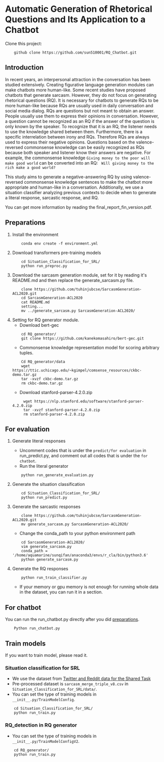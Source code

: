 # Automatic Generation of Rhetorical Questions and Its Application to a Chatbot

Clone this project:
```script
    github clone https://github.com/sun510001/RQ_Chatbot.git
```

## Introduction
In recent years, an interpersonal attraction in the conversation has been studied extensively.
Creating figurative language generation modules can make chatbots more human-like.
Some recent studies have proposed chatbots that generate sarcasm. 
However, they do not focus on generating rhetorical questions (RQ).
It is necessary for chatbots to generate RQs to be more human-like because RQs are usually used in daily conversation 
and social media dialog.
RQs are questions but not meant to obtain an answer.
People usually use them to express their opinions in conversation. However, a question cannot be recognized as an RQ if 
the answer of the question is only known by the speaker. 
To recognize that it is an RQ, the listener needs to use the knowledge shared between them. 
Furthermore, there is a specific interrelation between irony and RQs. Therefore RQs are always used to express their 
negative opinions.
Questions based on the valence-reversed commonsense knowledge can be easily recognized as RQs because both speaker and 
listener know their answers are negative.
For example, the commonsense knowledge ``Giving money to the poor will make good world`` can be converted into an RQ: ``
Will giving money to the rich make a good world?``

This study aims to generate a negative-answering RQ by using valence-reversed commonsense knowledge sentences to make 
the chatbot more appropriate and human-like in a conversation. Additionally, we use a situation classifier analyzing 
previous contexts to decide when to generate a literal response, sarcastic response, and RQ.

You can get more information by reading the final_report_fin_version.pdf.

## Preparations
1. Install the environment
    ```script
        conda env create -f environment.yml
    ```
2. Download transformers pre-training models
    ```script
        cd Situation_Classification_for_SRL/
        python run_preproc.py
    ```
3. Download the sarcasm generation module, set for it by reading it's README.md and then replace the generate_sarcasm.py 
   file.
    ```script
        clone https://github.com/tuhinjubcse/SarcasmGeneration-ACL2020.git
        cd SarcasmGeneration-ACL2020
        cat README.md
        setting... 
        mv ../generate_sarcasm.py SarcasmGeneration-ACL2020/
    ```
4. Setting for RQ generator module.
    * Download bert-gec
    ```script
        cd RQ_generator/
        git clone https://github.com/kanekomasahiro/bert-gec.git
    ```
    * Commonsense knowledge representation model for scoring arbitrary tuples.
    ```script
        Cd RQ_generator/data
        wget https://ttic.uchicago.edu/~kgimpel/comsense_resources/ckbc-demo.tar.gz
        tar -xvzf ckbc-demo.tar.gz
        rm ckbc-demo.tar.gz
    ```
    * Download stanford-parser-4.2.0.zip 
    ```script
         wget https://nlp.stanford.edu/software/stanford-parser-4.2.0.zip
         tar -xvzf stanford-parser-4.2.0.zip
         rm stanford-parser-4.2.0.zip
    ```

## For evaluation
1. Generate literal responses
    * Uncomment codes that is under the ``predict/for evaluation`` in run_predict.py, 
       and comment out all codes that is under the ``for chatbot``.
    * Run the literal generator
    ```script
        python run_generate_evaluation.py
    ```
  
2. Generate the situation classification
    ```script
        cd Situation_Classification_for_SRL/
        python run_predict.py
    ```

3. Generate the sarcastic responses
    ```script
        clone https://github.com/tuhinjubcse/SarcasmGeneration-ACL2020.git
        mv generate_sarcasm.py SarcasmGeneration-ACL2020/
    ```

    * Change the conda_path to your python environment path
    ```script
        cd SarcasmGeneration-ACL2020/
        vim generate_sarcasm.py
        conda_path = '/home/aquamarine/sunqifan/anaconda3/envs/r_cla/bin/python3.6'
        python generate_sarcasm.py
    ```

4. Generate the RQ responses
    ```script
        python run_train_classifier.py
    ```
    * If your memory or gpu memory is not enough for running whole data in the dataset, you can run it in a section.
        
## For chatbot
You can run the run_chatbot.py directly after you did [preparations](#Preparations).
```script
    Python run_chatbot.py
```

## Train models
If you want to train model, please read it.
### Situation classification for SRL
* We use the dataset
from [Twitter and Reddit data for the Shared Task](https://github.com/EducationalTestingService/sarcasm)
* Pre-processed dataset is ``sarcasm_merge_triple_v8.csv`` in ``Situation_Classification_for_SRL/data/``.
* You can set the type of training models in ``__init__.py/TrainModelConfig``.
```script
    cd Situation_Classification_for_SRL/
    python run_train.py
```

### RQ_detection in RQ generator
* You can set the type of training models in ``__init__.py/TrainModelConfigV2``.
```script
    cd RQ_generator/
    python run_train.py
```